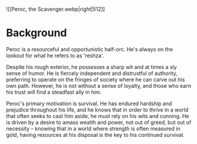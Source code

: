 ![[Peroc, the Scavenger.webp|right|512]]

# Background
Peroc is a resourceful and opportunistic half-orc. He's always on the lookout for what he refers to as 'reshza'.

Despite his rough exterior, he possesses a sharp wit and at times a sly sense of humor. He is fiercely independent and distrustful of authority, preferring to operate on the fringes of society where he can carve out his own path. However, he is not without a sense of loyalty, and those who earn his trust will find a steadfast ally in him.

Peroc's primary motivation is survival. He has endured hardship and prejudice throughout his life, and he knows that in order to thrive in a world that often seeks to cast him aside, he must rely on his wits and cunning. He is driven by a desire to amass wealth and power, not out of greed, but out of necessity – knowing that in a world where strength is often measured in gold, having resources at his disposal is the key to his continued survival.